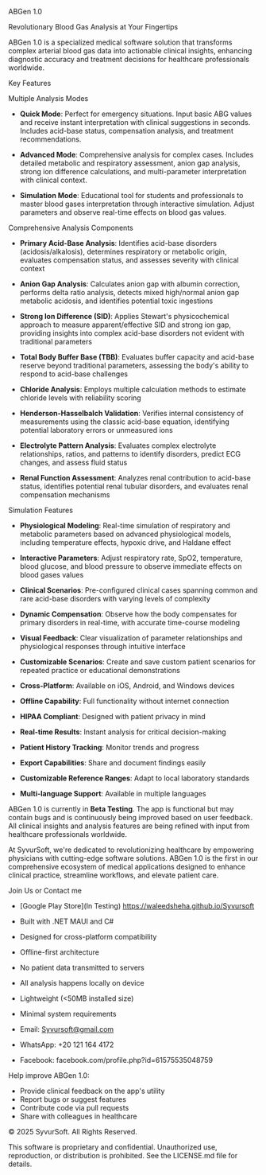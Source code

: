  ABGen 1.0

 Revolutionary Blood Gas Analysis at Your Fingertips

ABGen 1.0 is a specialized medical software solution that transforms complex arterial blood gas data into actionable clinical insights, enhancing diagnostic accuracy and treatment decisions for healthcare professionals worldwide.



 Key Features

 Multiple Analysis Modes

- **Quick Mode**: Perfect for emergency situations. Input basic ABG values and receive instant interpretation with clinical suggestions in seconds. Includes acid-base status, compensation analysis, and treatment recommendations.

- **Advanced Mode**: Comprehensive analysis for complex cases. Includes detailed metabolic and respiratory assessment, anion gap analysis, strong ion difference calculations, and multi-parameter interpretation with clinical context.

- **Simulation Mode**: Educational tool for students and professionals to master blood gases interpretation through interactive simulation. Adjust parameters and observe real-time effects on blood gas values.

 Comprehensive Analysis Components

- **Primary Acid-Base Analysis**: Identifies acid-base disorders (acidosis/alkalosis), determines respiratory or metabolic origin, evaluates compensation status, and assesses severity with clinical context

- **Anion Gap Analysis**: Calculates anion gap with albumin correction, performs delta ratio analysis, detects mixed high/normal anion gap metabolic acidosis, and identifies potential toxic ingestions

- **Strong Ion Difference (SID)**: Applies Stewart's physicochemical approach to measure apparent/effective SID and strong ion gap, providing insights into complex acid-base disorders not evident with traditional parameters

- **Total Body Buffer Base (TBB)**: Evaluates buffer capacity and acid-base reserve beyond traditional parameters, assessing the body's ability to respond to acid-base challenges

- **Chloride Analysis**: Employs multiple calculation methods to estimate chloride levels with reliability scoring

- **Henderson-Hasselbalch Validation**: Verifies internal consistency of measurements using the classic acid-base equation, identifying potential laboratory errors or unmeasured ions

- **Electrolyte Pattern Analysis**: Evaluates complex electrolyte relationships, ratios, and patterns to identify disorders, predict ECG changes, and assess fluid status

- **Renal Function Assessment**: Analyzes renal contribution to acid-base status, identifies potential renal tubular disorders, and evaluates renal compensation mechanisms

 Simulation Features

- **Physiological Modeling**: Real-time simulation of respiratory and metabolic parameters based on advanced physiological models, including temperature effects, hypoxic drive, and Haldane effect

- **Interactive Parameters**: Adjust respiratory rate, SpO2, temperature, blood glucose, and blood pressure to observe immediate effects on blood gases values

- **Clinical Scenarios**: Pre-configured clinical cases spanning common and rare acid-base disorders with varying levels of complexity

- **Dynamic Compensation**: Observe how the body compensates for primary disorders in real-time, with accurate time-course modeling

- **Visual Feedback**: Clear visualization of parameter relationships and physiological responses through intuitive interface

- **Customizable Scenarios**: Create and save custom patient scenarios for repeated practice or educational demonstrations



- **Cross-Platform**: Available on iOS, Android, and Windows devices
- **Offline Capability**: Full functionality without internet connection
- **HIPAA Compliant**: Designed with patient privacy in mind
- **Real-time Results**: Instant analysis for critical decision-making
- **Patient History Tracking**: Monitor trends and progress
- **Export Capabilities**: Share and document findings easily
- **Customizable Reference Ranges**: Adapt to local laboratory standards
- **Multi-language Support**: Available in multiple languages



ABGen 1.0 is currently in **Beta Testing**. The app is functional but may contain bugs and is continuously being improved based on user feedback. All clinical insights and analysis features are being refined with input from healthcare professionals worldwide.



At SyvurSoft, we're dedicated to revolutionizing healthcare by empowering physicians with cutting-edge software solutions. ABGen 1.0 is the first in our comprehensive ecosystem of medical applications designed to enhance clinical practice, streamline workflows, and elevate patient care.


Join Us or Contact me

- [Google Play Store](In Testing)
https://waleedsheha.github.io/Syvursoft


- Built with .NET MAUI and C#
- Designed for cross-platform compatibility
- Offline-first architecture
- No patient data transmitted to servers
- All analysis happens locally on device
- Lightweight (<50MB installed size)
- Minimal system requirements




- Email: Syvursoft@gmail.com
- WhatsApp: +20 121 164 4172
- Facebook: facebook.com/profile.php?id=61575535048759



Help improve ABGen 1.0:
- Provide clinical feedback on the app's utility
- Report bugs or suggest features
- Contribute code via pull requests
- Share with colleagues in healthcare



© 2025 SyvurSoft. All Rights Reserved.

This software is proprietary and confidential. Unauthorized use, reproduction, or distribution is prohibited. See the LICENSE.md file for details.
